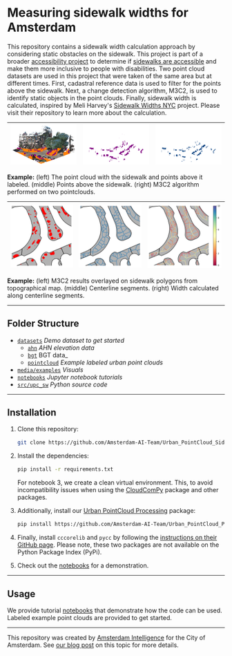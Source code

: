 # Measuring sidewalk widths for Amsterdam

This repository contains a sidewalk width calculation approach by considering static obstacles on the sidewalk. This project is part of a broader [accessibility project](https://amsterdamintelligence.com/projects/amsterdam-for-all) to determine if [sidewalks are accessible](https://amsterdamintelligence.com/posts/accessiblesidewalkwidth) and make them more inclusive to people with disabilities. Two point cloud datasets are used in this project that were taken of the same area but at different times. First, cadastral reference data is used to filter for the points above the sidewalk. Next, a change detection algorithm, M3C2, is used to identify static objects in the point clouds. Finally, sidewalk width is calculated, inspired by Meli Harvey's [Sidewalk Widths NYC](https://github.com/meliharvey/sidewalkwidths-nyc) project. Please visit their repository to learn more about the calculation.

| ![Point cloud](./media/examples/capture3.png) | ![Objects above ground](./media/examples/capture4.png)|![Static objects](./media/examples/capture5.png) |
|:---:|:---:|:---:|

<b>Example:</b> (left) The point cloud with the sidewalk and points above it labeled. (middle) Points above the sidewalk. (right) M3C2 algorithm performed on two pointclouds. <br/>

| ![Sidewalk data with obstacles](./media/examples/sidewalk_with_obstacles.png) | ![Centerlines](./media/examples/centerlines.png)|![sidewalk_width](./media/examples/sidewalk_width.png) |
|:---:|:---:|:---:|

<b>Example:</b> (left) M3C2 results overlayed on sidewalk polygons from topographical map. (middle) Centerline segments. (right) Width calculated along centerline segments. <br/>


---

## Folder Structure

 * [`datasets`](./datasets) _Demo dataset to get started_
   * [`ahn`](./datasets/ahn) _AHN elevation data_
   * [`bgt`](./datasets/bgt) BGT data_
   * [`pointcloud`](./datasets/pointcloud) _Example labeled urban point clouds_
 * [`media/examples`](./media/examples) _Visuals_
 * [`notebooks`](./notebooks) _Jupyter notebook tutorials_
 * [`src/upc_sw`](./src/upc_sw) _Python source code_

---

## Installation

1. Clone this repository:
    ```bash
    git clone https://github.com/Amsterdam-AI-Team/Urban_PointCloud_Sidewalk_Width.git
    ```

2. Install the dependencies:
    ```bash
    pip install -r requirements.txt
    ```
    For notebook 3, we create a clean virtual environment. This, to avoid incompatibility issues when using the [CloudComPy](https://github.com/CloudCompare/CloudComPy) package and other packages. 

3. Additionally, install our [Urban PointCloud Processing](https://github.com/Amsterdam-AI-Team/Urban_PointCloud_Processing) package:
    ```bash
    pip install https://github.com/Amsterdam-AI-Team/Urban_PointCloud_Processing/releases/download/v0.1/upcp-0.1-py3-none-any.whl
    ```

4. Finally, install `cccorelib` and `pycc` by following the [instructions on their GitHub page](https://github.com/tmontaigu/CloudCompare-PythonPlugin/blob/master/docs/building.rst#building-as-independent-wheels). Please note, these two packages are not available on the Python Package Index (PyPi).

5. Check out the [notebooks](notebooks) for a demonstration.

---

## Usage

We provide tutorial [notebooks](notebooks) that demonstrate how the code can be used. Labeled example point clouds are provided to get started.

---

This repository was created by [Amsterdam Intelligence](https://amsterdamintelligence.com/) for the City of Amsterdam. See [our blog post](https://amsterdamintelligence.com/posts/computing-accessible-sidewalk-width-using-point-clouds-and-topographical-maps) on this topic for more details.
